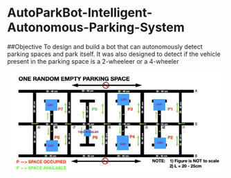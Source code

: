 # AutoParkBot-Intelligent-Autonomous-Parking-System
##Objective
To design and build a bot that can autonomously detect parking spaces and park itself. It was also designed to detect if the vehicle present in the parking space is a 2-wheeleer or a 4-wheeler  

![Porject Arena Pic.](https://github.com/ashiqrahmana/AutoParkBot-Intelligent-Autonomous-Parking-System/blob/main/Images/Adv%20Mech%20Project%201%20arena.png)
